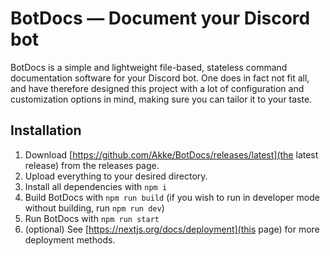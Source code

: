 # BotDocs — Document your Discord bot
BotDocs is a simple and lightweight file-based, stateless command documentation software for your Discord bot. One does in fact not fit all, and have therefore designed this project with a lot of configuration and customization options in mind, making sure you can tailor it to your taste.

## Installation
1. Download [https://github.com/Akke/BotDocs/releases/latest](the latest release) from the releases page.
2. Upload everything to your desired directory.
3. Install all dependencies with `npm i`
4. Build BotDocs with `npm run build` (if you wish to run in developer mode without building, run `npm run dev`)
5. Run BotDocs with `npm run start`
6. (optional) See [https://nextjs.org/docs/deployment](this page) for more deployment methods.

